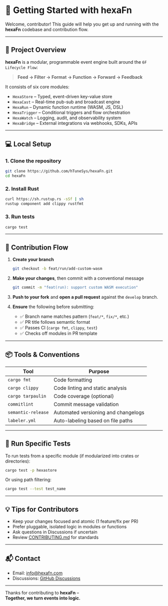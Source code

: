 <!--
SPDX-FileCopyrightText: 2025 Hüsamettin Arabacı
SPDX-License-Identifier: MIT
-->

# 🚀 Getting Started with hexaFn

Welcome, contributor! This guide will help you get up and running with the **hexaFn** codebase and contribution flow.

---

## 🧱 Project Overview

**hexaFn** is a modular, programmable event engine built around the `6F Lifecycle Flow`:

> **Feed → Filter → Format → Function → Forward → Feedback**

It consists of six core modules:

- `HexaStore` – Typed, event-driven key-value store  
- `HexaCast` – Real-time pub-sub and broadcast engine  
- `HexaRun` – Dynamic function runtime (WASM, JS, DSL)  
- `HexaTrigger` – Conditional triggers and flow orchestration  
- `HexaWatch` – Logging, audit, and observability system  
- `HexaBridge` – External integrations via webhooks, SDKs, APIs

---

## 💻 Local Setup

### 1. Clone the repository

```bash
git clone https://github.com/hTuneSys/hexaFn.git
cd hexaFn
```

### 2. Install Rust

```bash
curl https://sh.rustup.rs -sSf | sh
rustup component add clippy rustfmt
```

### 3. Run tests

```bash
cargo test
```

---

## 🔧 Contribution Flow

1. **Create your branch**  
   ```bash
   git checkout -b feat/run/add-custom-wasm
   ```

2. **Make your changes**, then commit with a conventional message  
   ```bash
   git commit -m "feat(run): support custom WASM execution"
   ```

3. **Push to your fork** and **open a pull request** against the `develop` branch.

4. **Ensure** the following before submitting:
   - ✅ Branch name matches pattern (`feat/*`, `fix/*`, etc.)
   - ✅ PR title follows semantic format
   - ✅ Passes CI (`cargo fmt`, `clippy`, `test`)
   - ✅ Checks off modules in PR template

---

## 📦 Tools & Conventions

| Tool                | Purpose                                |
|---------------------|----------------------------------------|
| `cargo fmt`         | Code formatting                        |
| `cargo clippy`      | Code linting and static analysis       |
| `cargo tarpaulin`   | Code coverage (optional)               |
| `commitlint`        | Commit message validation              |
| `semantic-release`  | Automated versioning and changelogs    |
| `labeler.yml`       | Auto-labeling based on file paths      |

---

## 🥪 Run Specific Tests

To run tests from a specific module (if modularized into crates or directories):

```bash
cargo test -p hexastore
```

Or using path filtering:
```bash
cargo test --test test_name
```

---

## 💡 Tips for Contributors

- Keep your changes focused and atomic (1 feature/fix per PR)
- Prefer pluggable, isolated logic in modules or functions
- Ask questions in Discussions if uncertain
- Review [CONTRIBUTING.md](../.github/CONTRIBUTING.md) for standards

---

## 📬 Contact

- Email: [info@hexafn.com](mailto:info@hexafn.com)  
- Discussions: [GitHub Discussions](https://github.com/hTuneSys/hexaFn/discussions)

---

Thanks for contributing to **hexaFn** –  
**Together, we turn events into logic.**
